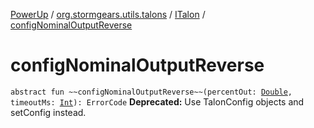 [PowerUp](../../index.md) / [org.stormgears.utils.talons](../index.md) / [ITalon](index.md) / [configNominalOutputReverse](./config-nominal-output-reverse.md)

# configNominalOutputReverse

`abstract fun ~~configNominalOutputReverse~~(percentOut: `[`Double`](https://kotlinlang.org/api/latest/jvm/stdlib/kotlin/-double/index.html)`, timeoutMs: `[`Int`](https://kotlinlang.org/api/latest/jvm/stdlib/kotlin/-int/index.html)`): ErrorCode`
**Deprecated:** Use TalonConfig objects and setConfig instead.

